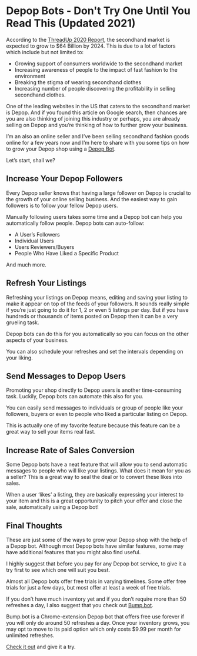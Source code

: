 
# Depop Bots - Don't Try One Until You Read This (Updated 2021)

According to the [ThreadUp 2020 Report](https://www.thredup.com/resale/#resale-growth), the secondhand market is expected to grow to $64 Billion by 2024. This is due to a lot of factors which include but not limited to:

*   Growing support of consumers worldwide to the secondhand market
*   Increasing awareness of people to the impact of fast fashion to the environment
*   Breaking the stigma of wearing secondhand clothes
*   Increasing number of people discovering the profitability in selling secondhand clothes.

One of the leading websites in the US that caters to the secondhand market is Depop. And if you found this article on Google search, then chances are you are also thinking of joining this industry or perhaps, you are already selling on Depop and you’re thinking of how to further grow your business.

I’m an also an online seller and I’ve been selling secondhand fashion goods online for a few years now and I’m here to share with you some tips on how to grow your Depop shop using a [Depop Bot](https://bump.bot/).

Let’s start, shall we?

## Increase Your Depop Followers

Every Depop seller knows that having a large follower on Depop is crucial to the growth of your online selling business. And the easiest way to gain followers is to follow your fellow Depop users.

Manually following users takes some time and a Depop bot can help you automatically follow people. Depop bots can auto-follow:

*   A User’s Followers
*   Individual Users
*   Users Reviewers/Buyers
*   People Who Have Liked a Specific Product

And much more.

## Refresh Your Listings

Refreshing your listings on Depop means, editing and saving your listing to make it appear on top of the feeds of your followers. It sounds really simple if you’re just going to do it for 1, 2 or even 5 listings per day. But if you have hundreds or thousands of items posted on Depop then it can be a very grueling task.

Depop bots can do this for you automatically so you can focus on the other aspects of your business.

You can also schedule your refreshes and set the intervals depending on your liking. 

## Send Messages to Depop Users

Promoting your shop directly to Depop users is another time-consuming task. Luckily, Depop bots can automate this also for you.

You can easily send messages to individuals or group of people like your followers, buyers or even to people who liked a particular listing on Depop.

This is actually one of my favorite feature because this feature can be a great way to sell your items real fast.

## Increase Rate of Sales Conversion

Some Depop bots have a neat feature that will allow you to send automatic messages to people who will like your listings. What does it mean for you as a seller? This is a great way to seal the deal or to convert these likes into sales.

When a user ‘likes’ a listing, they are basically expressing your interest to your item and this is a great opportunity to pitch your offer and close the sale, automatically using a Depop bot!

## Final Thoughts

These are just some of the ways to grow your Depop shop with the help of a Depop bot. Although most Depop bots have similar features, some may have additional features that you might also find useful.

I highly suggest that before you pay for any Depop bot service, to give it a try first to see which one will suit you best.

Almost all Depop bots offer free trials in varying timelines. Some offer free trials for just a few days, but most offer at least a week of free trials. 

If you don’t have much inventory yet and if you don’t require more than 50 refreshes a day, I also suggest that you check out [Bump.bot](https://bump.bot/). 

Bump.bot is a Chrome-extension Depop bot that offers free use forever if you will only do around 50 refreshes a day. Once your inventory grows, you may opt to move to its paid option which only costs $9.99 per month for unlimited refreshes. 

[Check it out](https://chrome.google.com/webstore/detail/depop-bot-bump-refresh-yo/oneijjbchgbbeajhigkbgkdedpobhado) and give it a try.
